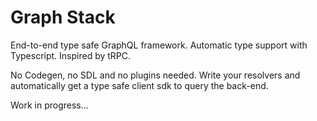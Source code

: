 # Graph Stack

End-to-end type safe GraphQL framework. Automatic type support with Typescript. Inspired by tRPC.

No Codegen, no SDL and no plugins needed. Write your resolvers and automatically get a type safe client sdk to query the back-end.

Work in progress...
